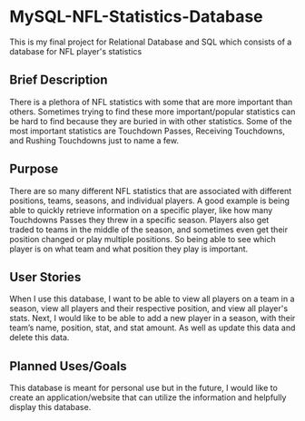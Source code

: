 # MySQL-NFL-Statistics-Database
This is my final project for Relational Database and SQL which consists of a database for NFL player's statistics
## Brief Description
There is a plethora of NFL statistics with some that are more important than others. Sometimes trying to find these more important/popular statistics can be hard to find because they are buried in with other statistics. Some of the most important statistics are Touchdown Passes, Receiving Touchdowns, and Rushing Touchdowns just to name a few.
## Purpose
There are so many different NFL statistics that are associated with different positions, teams, seasons, and individual players. A good example is being able to quickly retrieve information on a specific player, like how many Touchdowns Passes they threw in a specific season.
Players also get traded to teams in the middle of the season, and sometimes even get their position changed or play multiple positions. So being able to see which player is on what team and what position they play is important.
## User Stories
When I use this database, I want to be able to view all players on a team in a season, view all players and their respective position, and view all player's stats. Next, I would like to be able to add a new player in a season, with their team’s name, position, stat, and stat amount. As well as update this data and delete this data.
## Planned Uses/Goals
This database is meant for personal use but in the future, I would like to create an application/website that can utilize the information and helpfully display this database.
